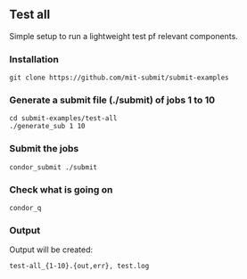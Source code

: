 ## Test all

Simple setup to run a lightweight test pf relevant components. 

### Installation

    git clone https://github.com/mit-submit/submit-examples

### Generate a submit file (./submit) of jobs 1 to 10

    cd submit-examples/test-all
    ./generate_sub 1 10

### Submit the jobs

    condor_submit ./submit

### Check what is going on

    condor_q

### Output

Output will be created:

    test-all_{1-10}.{out,err}, test.log
